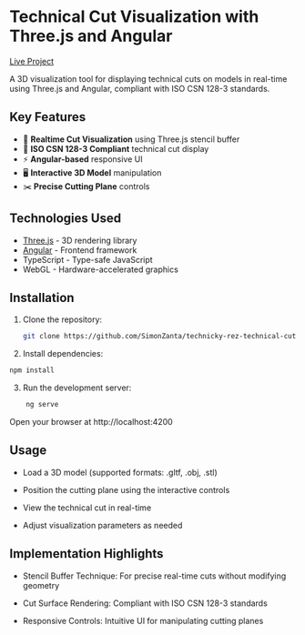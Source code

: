 # Technical Cut Visualization with Three.js and Angular

[Live Project](https://simonzanta.github.io/technicky-rez-technical-cut/)

A 3D visualization tool for displaying technical cuts on models in real-time using Three.js and Angular, compliant with ISO CSN 128-3 standards.

## Key Features

- 🎨 **Realtime Cut Visualization** using Three.js stencil buffer
- 📐 **ISO CSN 128-3 Compliant** technical cut display
- ⚡ **Angular-based** responsive UI
- 🖥️ **Interactive 3D Model** manipulation
- ✂️ **Precise Cutting Plane** controls

## Technologies Used

- [Three.js](https://threejs.org/) - 3D rendering library
- [Angular](https://angular.io/) - Frontend framework
- TypeScript - Type-safe JavaScript
- WebGL - Hardware-accelerated graphics

## Installation

1. Clone the repository:
   ```bash
   git clone https://github.com/SimonZanta/technicky-rez-technical-cut.git
   ```

2. Install dependencies:
```bash
npm install
```
3. Run the development server:
```bash
    ng serve
```
Open your browser at http://localhost:4200
## Usage

 - Load a 3D model (supported formats: .gltf, .obj, .stl)

 - Position the cutting plane using the interactive controls

 - View the technical cut in real-time

 - Adjust visualization parameters as needed

## Implementation Highlights

 - Stencil Buffer Technique: For precise real-time cuts without modifying geometry

 - Cut Surface Rendering: Compliant with ISO CSN 128-3 standards

 - Responsive Controls: Intuitive UI for manipulating cutting planes

